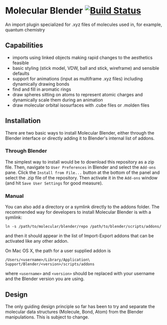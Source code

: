 # Molecular Blender [![Build Status](https://travis-ci.org/smparker/molecular-blender.svg?branch=master)](https://travis-ci.org/smparker/molecular-blender)
An import plugin specialized for .xyz files of molecules used in, for example,
quantum chemistry

## Capabilities

- imports using linked objects making rapid changes to the aesthetics feasible
- basic styling (stick model, VDW, ball and stick, wireframe) and sensible
  defaults
- support for animations (input as multiframe .xyz files) including dynamically
  drawing bonds
- find and fill in aromatic rings
- draw spheres sitting on atoms to represent atomic charges and dynamically
  scale them during an animation
- draw molecular orbital isosurfaces with .cube files or .molden files

## Installation
There are two basic ways to install Molecular Blender, either through
the Blender interface or directly adding it to Blender's internal list of addons.

### Through Blender
The simplest way to install would be to download this repository as a zip file.
Then, navigate to `User Preferences` in Blender and select the `Add-ons` pane.
Click the `Install from File...` button at the bottom of the panel and select
the .zip file of the repository. Then activate it in the `Add-ons` window (and
hit `Save User Settings` for good measure).

### Manual
You can also add a directory or a symlink directly to the addons folder.
The recommended way for developers to install Molecular Blender is with a symlink:

    ln -s /path/to/molecular/blender/repo /path/to/blender/scripts/addons/

and then it should appear in the list of Import-Export addons that can be
activated like any other addon.

On Mac OS X, the path for a user supplied addon is

    /Users/<username>/Library/Application\ Support/Blender/<version>/scripts/addons

where `<username>` and `<version>` should be replaced with your username and the
Blender version you are using.

## Design

The only guiding design principle so far has been to try and separate the molecular
data structures (Molecule, Bond, Atom) from the Blender manipulations. This is
subject to change.
